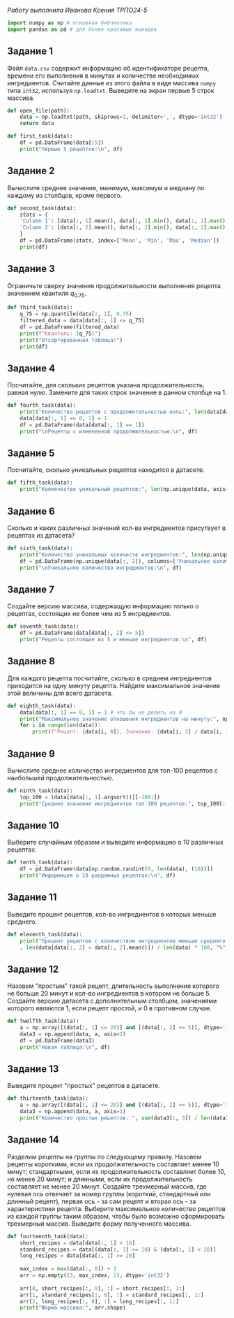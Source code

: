 *Работу выполнила Иванова Ксения ТРПО24-5*
```Python
import numpy as np # основная библиотека
import pandas as pd # для более красивых выводов
```
## Задание 1
Файл `data.csv` содержит информацию об идентификаторе рецепта, времени его выполнения в минутах и количестве необходимых ингредиентов. Считайте данные из этого файла в виде массива `numpy` типа `int32`, используя `np.loadtxt`. Выведите на экран первые 5 строк массива.
```Python
def open_file(path):
	data = np.loadtxt(path, skiprows=1, delimiter=',', dtype='int32')
	return data

def first_task(data):
	df = pd.DataFrame(data[:5])
	print("Первые 5 рецептов:\n", df)
```
## Задание 2
Вычислите среднее значение, минимум, максимум и медиану по каждому из столбцов, кроме первого.
```Python
def second_task(data):
	stats = {
	'Column 1': [data[:, 1].mean(), data[:, 1].min(), data[:, 1].max(), np.median(data[:, 1])],
	'Column 2': [data[:, 2].mean(), data[:, 2].min(), data[:, 2].max(), np.median(data[:, 2])]
	}
	df = pd.DataFrame(stats, index=['Mean', 'Min', 'Max', 'Median'])
	print(df)
```
## Задание 3
Ограничьте сверху значения продолжительности выполнения рецепта значением квантиля $q_{0.75}$.
```Python
def third_task(data):
	q_75 = np.quantile(data[:, 1], 0.75)
	filtered_data = data[data[:, 1] <= q_75]
	df = pd.DataFrame(filtered_data)
	print(f"Квантиль: {q_75}")
	print("Отсортированная таблица:")
	print(df)
```
## Задание 4
Посчитайте, для скольких рецептов указана продолжительность, равная нулю. Замените для таких строк значение в данном столбце на 1.
```Python
def fourth_task(data):
	print("Количество рецептов с продолжительностью ноль:", len(data[data[:, 1] == 0]))
	data[data[:, 1] == 0, 1] = 1
	df = pd.DataFrame(data[data[:, 1] == 1])
	print("\nРецепты с измененной продолжительностью:\n", df)
```
## Задание 5
Посчитайте, сколько уникальных рецептов находится в датасете.
```Python
def fifth_task(data):
	print("Колиечество уникальный рецептов:", len(np.unique(data, axis=1)))
```
## Задание 6 
Сколько и каких различных значений кол-ва ингредиентов присутвует в рецептах из датасета?
```Python
def sixth_task(data):
	print("Количество уникальных количеств ингредиентов:", len(np.unique(data[:, 2])))
	df = pd.DataFrame(np.unique(data[:, 2]), columns=['Уникальное количество ингредиентов'])
	print("\nУникальное количество ингредиентов:\n", df)
```
## Задание 7
Создайте версию массива, содержащую информацию только о рецептах, состоящих не более чем из 5 ингредиентов.
```Python
def seventh_task(data):
	df = pd.DataFrame(data[data[:, 2] <= 5])
	print("Рецепты состоящие из 5 и меньше ингредиентов:\n", df)
```
## Задание 8 
Для каждого рецепта посчитайте, сколько в среднем ингредиентов приходится на одну минуту рецепта. Найдите максимальное значение этой величины для всего датасета.
```Python
def eighth_task(data):
	data[data[:, 1] == 0, 1] = 1 # что бы не делить на 0
	print("Максимальное значение отношения ингредиентов на минуту:", np.max(data[:, 2] / data[:, 1]))
	for i in range(len(data)):
		print(f"Рецепт: {data[i, 0]}, Значение: {data[i, 2] / data[i, 1]}")
```
## Задание 9
Вычислите среднее количество ингредиентов для топ-100 рецептов с наибольшей продолжительностью.
```Python
def ninth_task(data):
	top_100 = (data[data[:, 1].argsort()][-100:])
	print("Среднее значение ингредиентов топ 100 рецептов:", top_100[:, 2].mean())
```
## Задание 10
Выберите случайным образом и выведите информацию о 10 различных рецептах.
```Python
def tenth_task(data):
	df = pd.DataFrame(data[np.random.randint(0, len(data), (10))])
	print("Информация о 10 рандомных рецептах:\n", df)
```
## Задание 11
Выведите процент рецептов, кол-во ингредиентов в которых меньше среднего.
```Python
def eleventh_task(data):
	print("Процент рецептов с количеством ингредиентов меньше среднего: "\
	, len(data[data[:, 2] < data[:, 2].mean()]) / len(data) * 100, "%", sep="")
```
## Задание 12
Назовем "простым" такой рецепт, длительность выполнения которого не больше 20 минут и кол-во ингредиентов в котором не больше 5. Создайте версию датасета с дополнительным столбцом, значениями которого являются 1, если рецепт простой, и 0 в противном случае.
```Python
def twelfth_task(data):
	a = np.array([(data[:, 1] <= 20)] and [(data[:, 2] <= 5)], dtype='int32').transpose()
	data3 = np.append(data, a, axis=1)
	df = pd.DataFrame(data3)
	print("Новая таблица:\n", df)
```
## Задание 13
Выведите процент "простых" рецептов в датасете.
```Python
def thirteenth_task(data):
	a = np.array([(data[:, 1] <= 20)] and [(data[:, 2] <= 5)], dtype='int32').transpose()
	data3 = np.append(data, a, axis=1)
	print("Количество простых рецептов: ", sum(data3[:, 3]) / len(data3) * 100, "%", sep="")
```
## Задание 14
Разделим рецепты на группы по следующему правилу. Назовем рецепты короткими, если их продолжительность составляет менее 10 минут; стандартными, если их продолжительность составляет более 10, но менее 20 минут; и длинными, если их продолжительность составляет не менее 20 минут. Создайте трехмерный массив, где нулевая ось отвечает за номер группы (короткий, стандартный или длинный рецепт), первая ось - за сам рецепт и вторая ось - за характеристики рецепта. Выберите максимальное количество рецептов из каждой группы таким образом, чтобы было возможно сформировать трехмерный массив. Выведите форму полученного массива.
```Python
def fourteenth_task(data):
	short_recipes = data[data[:, 1] < 10]
	standard_recipes = data[(data[:, 1] >= 10) & (data[:, 1] < 20)]
	long_recipes = data[data[:, 1] >= 20]
	
	max_index = max(data[:, 0]) + 1
	arr = np.empty((3, max_index, 2), dtype='int32')
	
	arr[0, short_recipes[:, 0], :] = short_recipes[:, 1:]
	arr[1, standard_recipes[:, 0], :] = standard_recipes[:, 1:]
	arr[2, long_recipes[:, 0], :] = long_recipes[:, 1:]
	print("Форма массива:", arr.shape)
```
